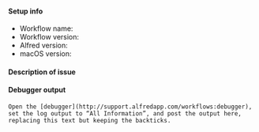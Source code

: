 <!-- If filling a bug report, please fill every field. -->

#### Setup info

* Workflow name:
* Workflow version:
* Alfred version:
* macOS version:

#### Description of issue

<!-- Be sure to check the Workflow’s README before opening an issue. Many times, the answer to your question is there. -->
<!-- **Be specific.** Include information like: what you did; what you expected to happen; what happened (or didn’t). -->

#### Debugger output

```
Open the [debugger](http://support.alfredapp.com/workflows:debugger), set the log output to “All Information”, and post the output here, replacing this text but keeping the backticks.
```
